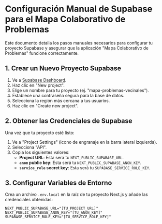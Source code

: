 # Configuración Manual de Supabase para el Mapa Colaborativo de Problemas

Este documento detalla los pasos manuales necesarios para configurar tu proyecto Supabase y asegurar que la aplicación "Mapa Colaborativo de Problemas" funcione correctamente.

## 1. Crear un Nuevo Proyecto Supabase

1.  Ve a [Supabase Dashboard](https://app.supabase.com/).
2.  Haz clic en "New project".
3.  Elige un nombre para tu proyecto (ej. "mapa-problemas-vecinales").
4.  Establece una contraseña segura para la base de datos.
5.  Selecciona la región más cercana a tus usuarios.
6.  Haz clic en "Create new project".

## 2. Obtener las Credenciales de Supabase

Una vez que tu proyecto esté listo:

1.  Ve a "Project Settings" (icono de engranaje en la barra lateral izquierda).
2.  Selecciona "API".
3.  Copia los siguientes valores:
    *   **Project URL**: Esta será tu `NEXT_PUBLIC_SUPABASE_URL`.
    *   **`anon` public key**: Esta será tu `NEXT_PUBLIC_SUPABASE_ANON_KEY`.
    *   **`service_role` secret key**: Esta será tu `SUPABASE_SERVICE_ROLE_KEY`.

## 3. Configurar Variables de Entorno

Crea un archivo `.env.local` en la raíz de tu proyecto Next.js y añade las credenciales obtenidas:

```dotenv
NEXT_PUBLIC_SUPABASE_URL="[TU_PROJECT_URL]"
NEXT_PUBLIC_SUPABASE_ANON_KEY="[TU_ANON_KEY]"
SUPABASE_SERVICE_ROLE_KEY="[TU_SERVICE_ROLE_KEY]"
